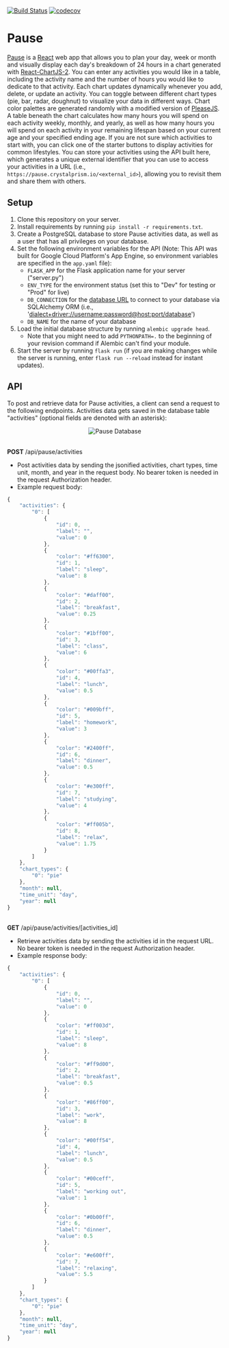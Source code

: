 [![Build Status](https://travis-ci.org/estherh5/pause_api.svg?branch=master)](https://travis-ci.org/estherh5/pause_api)
[![codecov](https://codecov.io/gh/estherh5/pause_api/branch/master/graph/badge.svg)](https://codecov.io/gh/estherh5/pause_api)

# Pause
[Pause](https://pause.crystalprism.io/) is a [React](https://reactjs.org/) web app that allows you to plan your day, week or month and visually display each day's breakdown of 24 hours in a chart generated with [React-ChartJS-2](http://jerairrest.github.io/react-chartjs-2/). You can enter any activities you would like in a table, including the activity name and the number of hours you would like to dedicate to that activity. Each chart updates dynamically whenever you add, delete, or update an activity. You can toggle between different chart types (pie, bar, radar, doughnut) to visualize your data in different ways. Chart color palettes are generated randomly with a modified version of [PleaseJS](https://github.com/Fooidge/PleaseJS). A table beneath the chart calculates how many hours you will spend on each activity weekly, monthly, and yearly, as well as how many hours you will spend on each activity in your remaining lifespan based on your current age and your specified ending age. If you are not sure which activities to start with, you can click one of the starter buttons to display activities for common lifestyles. You can store your activities using the API built here, which generates a unique external identifier that you can use to access your activities in a URL (i.e., `https://pause.crystalprism.io/<external_id>`), allowing you to revisit them and share them with others.

## Setup
1. Clone this repository on your server.
2. Install requirements by running `pip install -r requirements.txt`.
3. Create a PostgreSQL database to store Pause activities data, as well as a user that has all privileges on your database.
4. Set the following environment variables for the API (Note: This API was built for Google Cloud Platform's App Engine, so environment variables are specified in the `app.yaml` file):
    * `FLASK_APP` for the Flask application name for your server ("server.py")
    * `ENV_TYPE` for the environment status (set this to "Dev" for testing or "Prod" for live)
    * `DB_CONNECTION` for the [database URL](http://docs.sqlalchemy.org/en/latest/core/engines.html#database-urls) to connect to your database via SQLAlchemy ORM (i.e., '<dialect+driver://username:password@host:port/database>')
    * `DB_NAME` for the name of your database
5. Load the initial database structure by running `alembic upgrade head`.
    * Note that you might need to add `PYTHONPATH=.` to the beginning of your revision command if Alembic can't find your module.
6. Start the server by running `flask run` (if you are making changes while the server is running, enter `flask run --reload` instead for instant updates).

## API
To post and retrieve data for Pause activities, a client can send a request to the following endpoints. Activities data gets saved in the database table "activities" (optional fields are denoted with an asterisk):
<p align="center"><img title="Pause Database" src ="images/pause-database.png" /></p>

\
**POST** /api/pause/activities
* Post activities data by sending the jsonified activities, chart types, time unit, month, and year in the request body. No bearer token is needed in the request Authorization header.
* Example request body:
```javascript
{
    "activities": {
        "0": [
            {
                "id": 0,
                "label": "",
                "value": 0
            },
            {
                "color": "#ff6300",
                "id": 1,
                "label": "sleep",
                "value": 8
            },
            {
                "color": "#daff00",
                "id": 2,
                "label": "breakfast",
                "value": 0.25
            },
            {
                "color": "#1bff00",
                "id": 3,
                "label": "class",
                "value": 6
            },
            {
                "color": "#00ffa3",
                "id": 4,
                "label": "lunch",
                "value": 0.5
            },
            {
                "color": "#009bff",
                "id": 5,
                "label": "homework",
                "value": 3
            },
            {
                "color": "#2400ff",
                "id": 6,
                "label": "dinner",
                "value": 0.5
            },
            {
                "color": "#e300ff",
                "id": 7,
                "label": "studying",
                "value": 4
            },
            {
                "color": "#ff005b",
                "id": 8,
                "label": "relax",
                "value": 1.75
            }
        ]
    },
    "chart_types": {
        "0": "pie"
    },
    "month": null,
    "time_unit": "day",
    "year": null
}
```

\
**GET** /api/pause/activities/[activities_id]
* Retrieve activities data by sending the activities id in the request URL. No bearer token is needed in the request Authorization header.
* Example response body:
```javascript
{
    "activities": {
        "0": [
            {
                "id": 0,
                "label": "",
                "value": 0
            },
            {
                "color": "#ff003d",
                "id": 1,
                "label": "sleep",
                "value": 8
            },
            {
                "color": "#ff9d00",
                "id": 2,
                "label": "breakfast",
                "value": 0.5
            },
            {
                "color": "#86ff00",
                "id": 3,
                "label": "work",
                "value": 8
            },
            {
                "color": "#00ff54",
                "id": 4,
                "label": "lunch",
                "value": 0.5
            },
            {
                "color": "#00ceff",
                "id": 5,
                "label": "working out",
                "value": 1
            },
            {
                "color": "#0b00ff",
                "id": 6,
                "label": "dinner",
                "value": 0.5
            },
            {
                "color": "#e600ff",
                "id": 7,
                "label": "relaxing",
                "value": 5.5
            }
        ]
    },
    "chart_types": {
        "0": "pie"
    },
    "month": null,
    "time_unit": "day",
    "year": null
}
```
